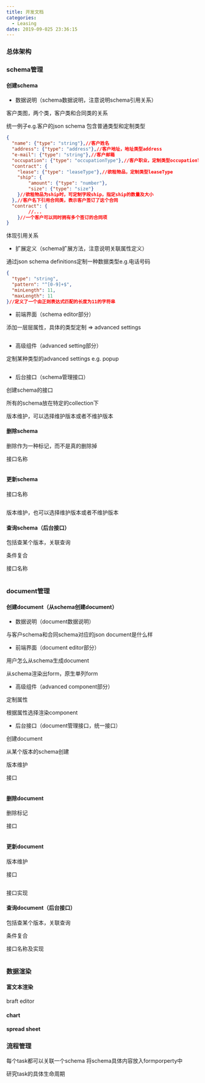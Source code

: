 ```yaml
---
title: 开发文档
categories:
  - Leasing
date: 2019-09-025 23:36:15
---
```


### 总体架构

### schema管理

#### 创建schema

- 数据说明（schema数据说明，注意说明schema引用关系）

客户类图，两个类，客户类和合同类的关系

统一例子e.g.客户的json schema 包含普通类型和定制类型

```json
{
  "name": {"type": "string"},//客户姓名
  "address": {"type": "address"},//客户地址，地址类型address
  "e-mail": {"type": "string"},//客户邮箱
  "occupation": {"type": "occupationType"},//客户职业，定制类型occupationType
  "contract": {
    "lease": {"type": "leaseType"},//欲租物品，定制类型leaseType
  	"ship": {
    	"amount": {"type": "number"},
    	"size": {"type": "size"}
  	}//欲租物品为ship时，可定制字段ship，指定ship的数量及大小
  },//客户名下引用合同类，表示客户签订了这个合同
  "contract": {
		//...  
	}//一个客户可以同时拥有多个签订的合同项
}
```

体现引用关系

- 扩展定义（schema扩展方法，注意说明关联属性定义）

通过json schema definitions定制一种数据类型e.g.电话号码

```json
{
  "type": "string",
  "pattern": "^[0-9]+$",
  "minLength": 11,
  "maxLength": 11
}//定义了一个由正则表达式匹配的长度为11的字符串
```

- 前端界面（schema editor部分）

添加一层层属性，具体的类型定制 => advanced settings

```

```



- 高级组件（advanced setting部分）

定制某种类型的advanced settings e.g. popup

```

```



- 后台接口（schema管理接口）

创建schema的接口

所有的schema放在特定的collection下

版本维护，可以选择维护版本或者不维护版本

#### 删除schema

删除作为一种标记，而不是真的删除掉

接口名称

```java

```

#### 更新schema

接口名称

```

```

版本维护，也可以选择维护版本或者不维护版本

#### 查询schema（后台接口）

包括查某个版本，关联查询

条件复合

接口名称

```

```

### document管理

#### 创建document（从schema创建document）

- 数据说明（document数据说明）

与客户schema和合同schema对应的json document是什么样

- 前端界面（document editor部分）

用户怎么从schema生成document

从schema渲染出form，原生单列form

- 高级组件（advanced component部分）

定制属性

根据属性选择渲染component

- 后台接口（document管理接口，统一接口）

创建document

从某个版本的schema创建

版本维护

接口

```

```



#### 删除document

删除标记

接口

```

```



#### 更新document

版本维护

接口

```

```

接口实现

#### 查询document（后台接口）

包括查某个版本，关联查询

条件复合

接口名称及实现

```

```



### 数据渲染

#### 富文本渲染

braft editor

#### chart

#### spread sheet



### 流程管理

每个task都可以关联一个schema 将schema具体内容放入formporperty中

研究task的具体生命周期
